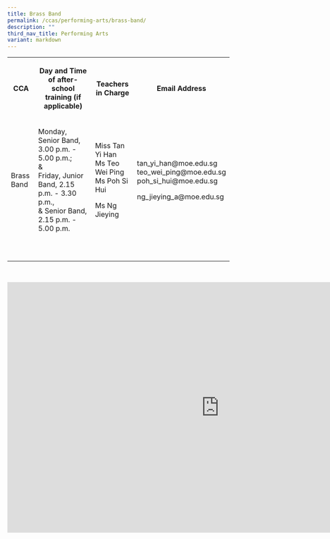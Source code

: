 ```yaml
---
title: Brass Band
permalink: /ccas/performing-arts/brass-band/
description: ""
third_nav_title: Performing Arts
variant: markdown
---
```

<table style="minWidth: 100px">
<colgroup>
<col>
<col>
<col>
<col>
</colgroup>
<tbody>
<tr>
<th rowspan="1" colspan="1">
<p>CCA</p>
</th>
<th rowspan="1" colspan="1">
<p>Day and Time of after-school training (if applicable)</p>
</th>
<th rowspan="1" colspan="1">
<p>Teachers in Charge</p>
</th>
<th rowspan="1" colspan="1">
<p>Email Address</p>
</th>
</tr>
<tr>
<td rowspan="1" colspan="1">
<p>Brass Band</p>
</td>
<td rowspan="1" colspan="1">
<p>Monday, Senior Band, 3.00 p.m. - 5.00 p.m.;
<br>&amp;
<br>Friday, Junior Band, 2.15 p.m. - 3.30 p.m.,
<br>&amp; Senior Band, 2.15 p.m. - 5.00 p.m.</p>
</td>
<td rowspan="1" colspan="1">
<p>Miss Tan Yi Han
<br>Ms Teo Wei Ping
<br>Ms Poh Si Hui</p>
<p>Ms Ng Jieying</p>
</td>
<td rowspan="1" colspan="1">
<p>tan_yi_han@moe.edu.sg
<br>teo_wei_ping@moe.edu.sg
<br>poh_si_hui@moe.edu.sg</p>
<p>ng_jieying_a@moe.edu.sg</p>
</td>
</tr>
<tr>
<td rowspan="1" colspan="1">
<p></p>
</td>
<td rowspan="1" colspan="1">
<p></p>
</td>
<td rowspan="1" colspan="1">
<p></p>
</td>
<td rowspan="1" colspan="1">
<p></p>
</td>
</tr>
<tr>
<td rowspan="1" colspan="1">
<p></p>
</td>
<td rowspan="1" colspan="1">
<p></p>
</td>
<td rowspan="1" colspan="1">
<p></p>
</td>
<td rowspan="1" colspan="1">
<p></p>
</td>
</tr>
</tbody>
</table>
<p>
<br>
</p>
<div class="iframe-wrapper">
<iframe height="569" width="960" allowfullscreen="true" frameborder="0" src="https://docs.google.com/presentation/d/e/2PACX-1vQXxOtn8XzS5hUAnu72sRRxxW2aj0L5UR0KER5X2RPVINUwU4JIRNs1KlQ-Cfl2eMNm7VnJlPDw58ae/embed?start=false&amp;loop=false&amp;delayms=3000"></iframe>
</div>
<p></p>